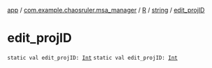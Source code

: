 [app](../../../index.md) / [com.example.chaosruler.msa_manager](../../index.md) / [R](../index.md) / [string](index.md) / [edit_projID](.)

# edit_projID

`static val edit_projID: `[`Int`](https://kotlinlang.org/api/latest/jvm/stdlib/kotlin/-int/index.html)
`static val edit_projID: `[`Int`](https://kotlinlang.org/api/latest/jvm/stdlib/kotlin/-int/index.html)